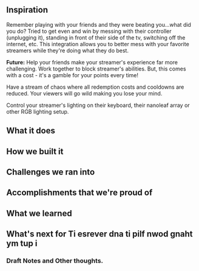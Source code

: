 ## Inspiration
Remember playing with your friends and they were beating you...what did you do? Tried to get even and win by messing with their controller (unplugging it), standing in front of their side of the tv, switching off the internet, etc. This integration allows you to better mess with your favorite streamers while they're doing what they do best.

**Future:** Help your friends make your streamer's experience far more challenging. Work together to block streamer's abilities. But, this comes with a cost - it's a gamble for your points every time! 

Have a stream of chaos where all redemption costs and cooldowns are reduced. Your viewers will go wild making you lose your mind.

Control your streamer's lighting on their keyboard, their nanoleaf array or other RGB lighting setup.

## What it does

## How we built it

## Challenges we ran into

## Accomplishments that we're proud of

## What we learned

## What's next for Ti esrever dna ti pilf nwod gnaht ym tup i

### Draft Notes and Other thoughts.
